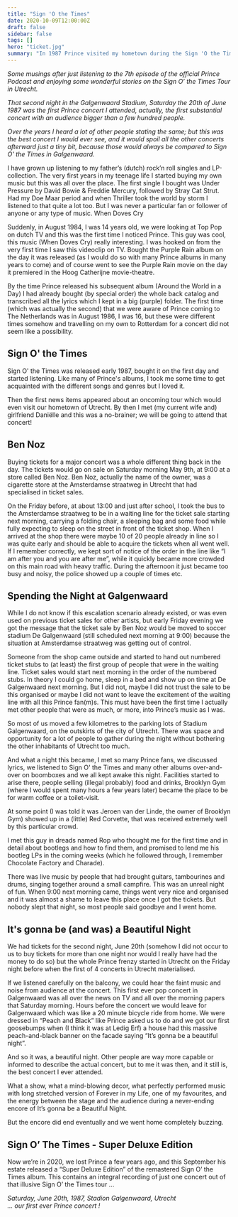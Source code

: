 ```yaml
---
title: "Sign 'O the Times"
date: 2020-10-09T12:00:00Z
draft: false
sidebar: false
tags: []
hero: "ticket.jpg"
summary: "In 1987 Prince visited my hometown during the Sign 'O the Times tour. Some stories on (how I remember) we got tickets and attended this extraordinary concert"
---
```


_Some musings after just listening to the 7th episode of the official Prince Podcast and enjoying some wonderful stories on the Sign O’ the Times Tour in Utrecht._

_That second night in the Galgenwaard Stadium, Saturday the 20th of June 1987 was the first Prince concert I attended, actually, the first substantial concert with an audience bigger than a few hundred people._

_Over the years I heard a lot of other people stating the same; but this was the best concert I would ever see, and it would spoil all the other concerts afterward just a tiny bit, because those would always be compared to Sign O’ the Times in Galgenwaard._

I have grown up listening to my father’s (dutch) rock’n roll singles and LP-collection. The very first years in my teenage life I started buying my own music but this was all over the place. The first single I bought was Under Pressure by David Bowie & Freddie Mercury, followed by Stray Cat Strut. Had my Doe Maar period and when Thriller took the world by storm I listened to that quite a lot too. But I was never a particular fan or follower of anyone or any type of music.
When Doves Cry

Suddenly, in August 1984, I was 14 years old, we were looking at Top Pop on dutch TV and this was the first time I noticed Prince. This guy was cool, this music (When Doves Cry) really interesting. I was hooked on from the very first time I saw this videoclip on TV. Bought the Purple Rain album on the day it was released (as I would do so with many Prince albums in many years to come) and of course went to see the Purple Rain movie on the day it premiered in the Hoog Catherijne movie-theatre.

By the time Prince released his subsequent album (Around the World in a Day) I had already bought (by special order) the whole back catalog and transcribed all the lyrics which I kept in a big (purple) folder. The first time (which was actually the second) that we were aware of Prince coming to The Netherlands was in August 1986, I was 16, but these were different times somehow and travelling on my own to Rotterdam for a concert did not seem like a possibility.

## Sign O' the Times
Sign O' the Times was released early 1987, bought it on the first day and started listening. Like many of Prince's albums, I took me some time to get acquainted with the different songs and genres but I loved it.

Then the first news items appeared about an oncoming tour which would even visit our hometown of Utrecht. By then I met (my current wife and) girlfriend Daniëlle and this was a no-brainer; we will be going to attend that concert!

## Ben Noz
Buying tickets for a major concert was a whole different thing back in the day. The tickets would go on sale on Saturday morning May 9th, at 9:00 at a store called Ben Noz. Ben Noz, actually the name of the owner, was a cigarette store at the Amsterdamse straatweg in Utrecht that had specialised in ticket sales.

On the Friday before, at about 13:00 and just after school, I took the bus to the Amsterdamse straatweg to be in a waiting line for the ticket sale starting next morning, carrying a folding chair, a sleeping bag and some food while fully expecting to sleep on the street in front of the ticket shop.
When I arrived at the shop there were maybe 10 of 20 people already in line so I was quite early and should be able to acquire the tickets when all went well. If I remember correctly, we kept sort of notice of the order in the line like “I am after you and you are after me”, while it quickly became more crowded on this main road with heavy traffic. During the afternoon it just became too busy and noisy, the police showed up a couple of times etc.

## Spending the Night at Galgenwaard
While I do not know if this escalation scenario already existed, or was even used on previous ticket sales for other artists, but early Friday evening we got the message that the ticket sale by Ben Noz would be moved to soccer stadium De Galgenwaard (still scheduled next morning at 9:00) because the situation at Amsterdamse straatweg was getting out of control.

Someone from the shop came outside and started to hand out numbered ticket stubs to (at least) the first group of people that were in the waiting line. Ticket sales would start next morning in the order of the numbered stubs. In theory I could go home, sleep in a bed and show up on time at De Galgenwaard next morning. But I did not, maybe I did not trust the sale to be this organised or maybe I did not want to leave the excitement of the waiting line with all this Prince fan(m)s. This must have been the first time I actually met other people that were as much, or more, into Prince’s music as I was.

So most of us moved a few kilometres to the parking lots of Stadium Galgenwaard, on the outskirts of the city of Utrecht. There was space and opportunity for a lot of people to gather during the night without bothering the other inhabitants of Utrecht too much.

And what a night this became, I met so many Prince fans, we discussed lyrics, we listened to Sign O' the Times and many other albums over-and-over on boomboxes and we all kept awake this night. Facilities started to arise there, people selling (illegal probably) food and drinks, Brooklyn Gym (where I would spent many hours a few years later) became the place to be for warm coffee or a toilet-visit.

At some point (I was told it was Jeroen van der Linde, the owner of Brooklyn Gym) showed up in a (little) Red Corvette, that was received extremely well by this particular crowd.

I met this guy in dreads named Rop who thought me for the first time and in detail about bootlegs and how to find them, and promised to lend me his bootleg LPs in the coming weeks (which he followed through, I remember Chocolate Factory and Charade).

There was live music by people that had brought guitars, tambourines and drums, singing together around a small campfire. This was an unreal night of fun.
When 9:00 next morning came, things went very nice and organised and it was almost a shame to leave this place once I got the tickets. But nobody slept that night, so most people said goodbye and I went home.

## It's gonna be (and was) a Beautiful Night
We had tickets for the second night, June 20th (somehow I did not occur to us to buy tickets for more than one night nor would I really have had the money to do so) but the whole Prince frenzy started in Utrecht on the Friday night before when the first of 4 concerts in Utrecht materialised.

If we listened carefully on the balcony, we could hear the faint music and noise from audience at the concert. This first ever pop concert in Galgenwaard was all over the news on TV and all over the morning papers that Saturday morning.
Hours before the concert we would leave for Galgenwaard which was like a 20 minute bicycle ride from home. We were dressed in “Peach and Black” like Prince asked us to do and we got our first goosebumps when (I think it was at Ledig Erf) a house had this massive peach-and-black banner on the facade saying “It’s gonna be a beautiful night”.

And so it was, a beautiful night. Other people are way more capable or informed to describe the actual concert, but to me it was then, and it still is, the best concert I ever attended.

What a show, what a mind-blowing decor, what perfectly performed music with long stretched version of Forever in my Life, one of my favourites, and the energy between the stage and the audience during a never-ending encore of It’s gonna be a Beautiful Night.

But the encore did end eventually and we went home completely buzzing.

## Sign O’ The Times - Super Deluxe Edition 
Now we’re in 2020, we lost Prince a few years ago, and this September his estate released a “Super Deluxe Edition” of the remastered Sign O’ the Times album. This contains an integral recording of just one concert out of that illusive Sign O’ the Times tour ...

_Saturday, June 20th, 1987, Stadion Galgenwaard, Utrecht  
... our first ever Prince concert !_